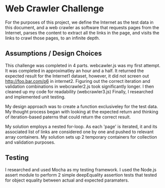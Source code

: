 # Web Crawler Challenge
For the purposes of this project, we define the Internet as the test data in this document, and a web crawler as software that requests pages from the Internet, parses the content to extract all the links in the page, and visits the links to crawl those pages, to an infinite depth.

## Assumptions / Design Choices
This challenge was completed in 4 parts. webcawler.js was my first attempt. It was completed in approximatley an hour and a half. It returned the expected result for the Internet1 dataset, however, it did not screen out http://foo.bar.com/p6 in internet2. Figuring out the correct iteration and validation combinations in webcrawler2.js took significantly longer.
I then cleaned up my code for readability (webcrawler3.js)
Finally, I researched and implemented unit testing. 

My design approach was to create a function exclusiveley for the test data. My thought process began with looking at the expected return and thinking of iteration-based paterns that could return the correct result.

 My solution employs a nested for-loop. As each 'page' is iterated, it and its associated list of links are considered one by one and pushed to relevant array containers.
 My solution sets up 2 temporary containers for collection and validation purposes.

## Testing
I researched and used Mocha as my testing framework. I used the Node.js assert module to perform 2 simple deepEquality assertion tests that tested for object equality between actual and expected paramaters.

